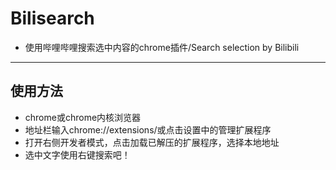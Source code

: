 # Bilisearch
- 使用哔哩哔哩搜索选中内容的chrome插件/Search selection by Bilibili
---
## 使用方法
- chrome或chrome内核浏览器
- 地址栏输入chrome://extensions/或点击设置中的管理扩展程序
- 打开右侧开发者模式，点击加载已解压的扩展程序，选择本地地址
- 选中文字使用右键搜索吧！
